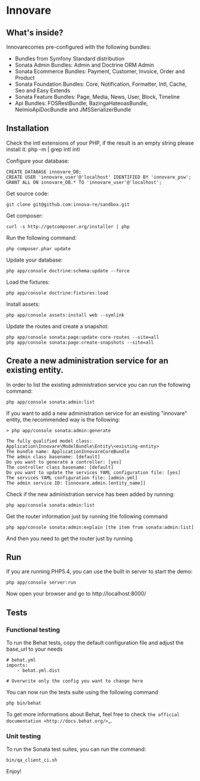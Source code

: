 Innovare
=======================

What's inside?
--------------

Innovarecomes pre-configured with the following bundles:

* Bundles from Symfony Standard distribution
* Sonata Admin Bundles: Admin and Doctrine ORM Admin
* Sonata Ecommerce Bundles: Payment, Customer, Invoice, Order and Product
* Sonata Foundation Bundles: Core, Notification, Formatter, Intl, Cache, Seo and Easy Extends
* Sonata Feature Bundles: Page, Media, News, User, Block, Timeline
* Api Bundles: FOSRestBundle, BazingaHateoasBundle, NelmioApiDocBundle and JMSSerializerBundle

Installation
------------
Check the intl extensions of your PHP, if the result is an empty string please install it:
    php -m | grep intl
    intl

Configure your database:

    CREATE DATABASE innovare_DB;
    CREATE USER 'innovare_user'@'localhost' IDENTIFIED BY 'innovare_psw';
    GRANT ALL ON innovare_DB.* TO 'innovare_user'@'localhost';

Get source code:

    git clone git@github.com:innova-re/sandbox.git

Get composer:

    curl -s http://getcomposer.org/installer | php

Run the following command:

    php composer.phar update

Update your database:

    php app/console doctrine:schema:update --force

Load the fixtures:

    php app/console doctrine:fixtures:load

Install assets:

    php app/console assets:install web --symlink

Update the routes and create a snapshot:

    php app/console sonata:page:update-core-routes --site=all
    php app/console sonata:page:create-snapshots --site=all

Create a new administration service for an existing entity.
---

In order to list the existing administration service you can run the following command:

    php app/console sonata:admin:list

If you want to add a new administration service for an existing "innovare" entity, the recommended way is the following:

    > php app/console sonata:admin:generate

    The fully qualified model class: Application\Innovare\ModelBundle\Entity\<existing-entity>
    The bundle name: ApplicationInnovareCoreBundle
    The admin class basename: [default]
    Do you want to generate a controller: [yes]
    The controller class basename: [default]
    Do you want to update the services YAML configuration file: [yes]
    The services YAML configuration file: [admin.yml]
    The admin service ID: [innovare.admin.[entity_name]]

Check if the new administration service has been added by running:

    php app/console sonata:admin:list
    
Get the router information just by running the following command

    php app/console sonata:admin:explain [the item from sonata:admin:list]

And then you need to get the router just by running

Run
---

If you are running PHP5.4, you can use the built in server to start the demo:

    php app/console server:run

Now open your browser and go to http://localhost:8000/

Tests
-----

### Functional testing

To run the Behat tests, copy the default configuration file and adjust the base_url to your needs

    # behat.yml
    imports:
        - behat.yml.dist

    # Overwrite only the config you want to change here

You can now run the tests suite using the following command

    php bin/behat

To get more informations about Behat, feel free to check `the official documentation
<http://docs.behat.org/>`_.


### Unit testing

To run the Sonata test suites, you can run the command:

    bin/qa_client_ci.sh

Enjoy!

